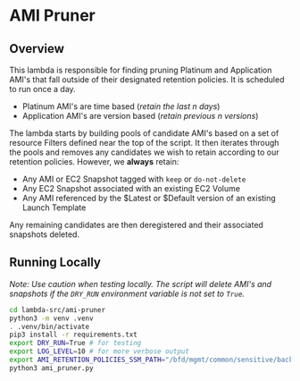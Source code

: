 # AMI Pruner

## Overview

This lambda is responsible for finding pruning Platinum and Application AMI's that fall outside of their designated
retention policies. It is scheduled to run once a day.

- Platinum AMI's are time based (_retain the last n days_)
- Application AMI's are version based (_retain previous n versions_)

The lambda starts by building pools of candidate AMI's based on a set of resource Filters defined near the top of the
script. It then iterates through the pools and removes any candidates we wish to retain according to our retention
policies. However, we **always** retain:

- Any AMI or EC2 Snapshot tagged with `keep` or `do-not-delete`
- Any EC2 Snapshot associated with an existing EC2 Volume
- Any AMI referenced by the $Latest or $Default version of an existing Launch Template

Any remaining candidates are then deregistered and their associated snapshots deleted.

## Running Locally

_Note: Use caution when testing locally. The script will delete AMI's and snapshots if the `DRY_RUN` environment variable is
not set to `True`._

```sh
cd lambda-src/ami-pruner
python3 -m venv .venv
. .venv/bin/activate
pip3 install -r requirements.txt
export DRY_RUN=True # for testing
export LOG_LEVEL=10 # for more verbose output
export AMI_RETENTION_POLICIES_SSM_PATH="/bfd/mgmt/common/sensitive/backups/ami"
python3 ami_pruner.py
```
